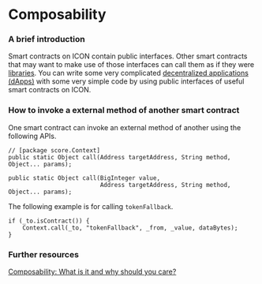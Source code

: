 # Composability

### A brief introduction <a href="#a-brief-introduction" id="a-brief-introduction"></a>

Smart contracts on ICON contain public interfaces. Other smart contracts that may want to make use of those interfaces can call them as if they were [libraries](smart-contract-libraries.md). You can write some very complicated [decentralized applications (dApps)](../../concepts/decentralized-applications-dapps/) with some very simple code by using public interfaces of useful smart contracts on ICON.

### How to invoke a external method of another smart contract

One smart contract can invoke an external method of another using the following APIs.

```
// [package score.Context]
public static Object call(Address targetAddress, String method, Object... params);

public static Object call(BigInteger value,
                          Address targetAddress, String method, Object... params);
```

The following example is for calling `tokenFallback`.

```
if (_to.isContract()) {
    Context.call(_to, "tokenFallback", _from, _value, dataBytes);
}
```

### Further resources

[Composability: What is it and why should you care?](https://mrgnd.io/posts/composability-21072021/)
